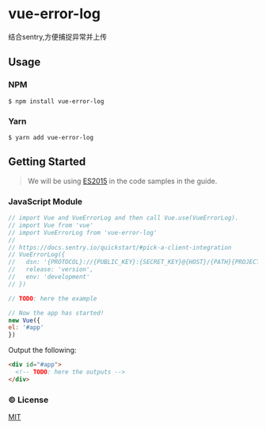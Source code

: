 # vue-error-log
结合sentry,方便捕捉异常并上传

## Usage

### NPM

    $ npm install vue-error-log

### Yarn

    $ yarn add vue-error-log


## Getting Started

> We will be using [ES2015](https://github.com/lukehoban/es6features) in the code samples in the guide.

### JavaScript Module

```javascript
// import Vue and VueErrorLog and then call Vue.use(VueErrorLog).
// import Vue from 'vue'
// import VueErrorLog from 'vue-error-log'
// 
// https://docs.sentry.io/quickstart/#pick-a-client-integration
// VueErrorLog({
//   dsn: '{PROTOCOL}://{PUBLIC_KEY}:{SECRET_KEY}@{HOST}/{PATH}{PROJECT_ID}',
//   release: 'version',
//   env: 'development'
// })

// TODO: here the example

// Now the app has started!
new Vue({
el: '#app' 
})
```

Output the following:

```html
<div id="#app">
  <!-- TODO: here the outputs -->
</div>
```

### :copyright: License

[MIT](http://opensource.org/licenses/MIT)

